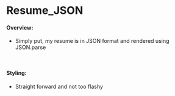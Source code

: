 # Resume_JSON

<h4>Overview:</h4>
<ul>
  <li>Simply put, my resume is in JSON format and rendered using JSON.parse</li>
</ul>
<br>
<h4>Styling:</h4>
<ul>
  <li>Straight forward and not too flashy</li>
</ul>
